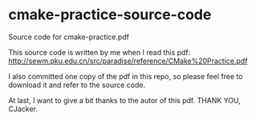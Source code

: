 cmake-practice-source-code
==========================

Source code for cmake-practice.pdf

This source code is written by me when I read this pdf: http://sewm.pku.edu.cn/src/paradise/reference/CMake%20Practice.pdf

I also committed one copy of the pdf in this repo, so please feel free to download it and refer to the source code.

At last, I want to give a bit thanks to the autor of this pdf. THANK YOU, CJacker.


